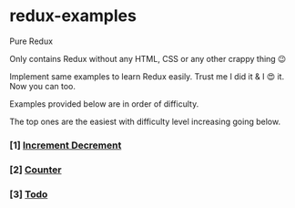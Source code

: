 # redux-examples

Pure Redux

Only contains Redux without any HTML, CSS or any other crappy thing :wink:

Implement same examples to learn Redux easily. Trust me I did it & I :heart_eyes: it. Now you can too.

Examples provided below are in order of difficulty.

The top ones are the easiest with difficulty level increasing going below.

### [1] [Increment Decrement](increment-decrement.js)

### [2] [Counter](counter.js)

### [3] [Todo](todo.js)